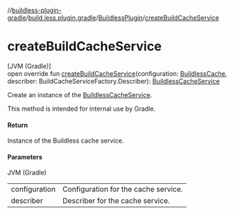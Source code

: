 //[buildless-plugin-gradle](../../../index.md)/[build.less.plugin.gradle](../index.md)/[BuildlessPlugin](index.md)/[createBuildCacheService](create-build-cache-service.md)

# createBuildCacheService

[JVM (Gradle)]\
open override fun [createBuildCacheService](create-build-cache-service.md)(configuration: [BuildlessCache](../../build.less.plugin.gradle.service/-buildless-cache/index.md), describer: BuildCacheServiceFactory.Describer): [BuildlessCacheService](../../build.less.plugin.gradle.service/-buildless-cache-service/index.md)

Create an instance of the [BuildlessCacheService](../../build.less.plugin.gradle.service/-buildless-cache-service/index.md).

This method is intended for internal use by Gradle.

#### Return

Instance of the Buildless cache service.

#### Parameters

JVM (Gradle)

| | |
|---|---|
| configuration | Configuration for the cache service. |
| describer | Describer for the cache service. |
